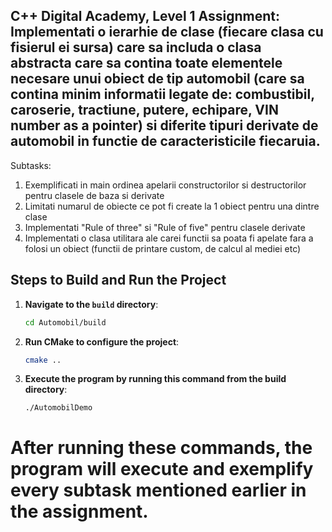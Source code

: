 ## C++ Digital Academy, Level 1 Assignment: Implementati o ierarhie de clase (fiecare clasa cu fisierul ei sursa) care sa includa o clasa abstracta care sa contina toate elementele necesare unui obiect de tip automobil (care sa contina minim informatii legate de: combustibil, caroserie, tractiune, putere, echipare, VIN number as a pointer) si diferite tipuri derivate de automobil in functie de caracteristicile fiecaruia.

Subtasks:
1. Exemplificati in main ordinea apelarii constructorilor si destructorilor pentru clasele de baza si derivate
2. Limitati numarul de obiecte ce pot fi create la 1 obiect pentru una dintre clase
3. Implementati "Rule of three" si "Rule of five" pentru clasele derivate
4. Implementati o clasa utilitara ale carei functii sa poata fi apelate fara a folosi un obiect (functii de printare custom, de calcul al mediei etc)


## Steps to Build and Run the Project
1. **Navigate to the `build` directory**:
    ```bash
    cd Automobil/build
2. **Run CMake to configure the project**:
    ``` bash
    cmake ..

3. **Execute the program by running this command from the build directory**: 
    ```bash
    ./AutomobilDemo

# After running these commands, the program will execute and exemplify every subtask mentioned earlier in the assignment.
